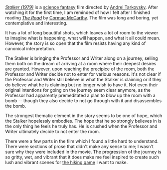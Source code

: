 _[Stalker (1979)](../notes/stalker.md)_ is a [science fantasy](../notes/science-fantasy.md) film directed by [Andrei Tarkovsky](../notes/andrei-tarkovsky.md). After watching it for the first time, I am reminded of how I felt after I finished reading _[The Road](../notes/the-road.md)_ by [Cormac McCarthy](../notes/cormac-mccarthy.md). The film was long and boring, yet contemplative and interesting.

It has a lot of long beautiful shots, which leaves a lot of room to the viewer to imagine what is happening, what will happen, and what it all could mean. However, the story is so open that the film resists having any kind of canonical interpretation.

The Stalker is bringing the Professor and Writer along on a journey, selling them both on the dream of arriving at a room where their deepest desires are granted. However, upon reaching the precipice of the room, both the Professor and Writer decide not to enter for various reasons. It's not clear if the Professor and Writer still believe in what the Stalker is claiming or if they do believe what he is claiming but no longer wish to have it. Not even their original intentions for going on the journey seem clear anymore, as the Professor had apparently premeditated a plan to blow up the room with a bomb -- though they also decide to not go through with it and disassembles the bomb.

The strongest thematic element in the story seems to be one of hope, which the Stalker hopelessly embodies. The hope that he so strongly believes in is the only thing he feels he truly has. He is crushed when the Professor and Writer ultimately decide to not enter the room.

There were a few parts in the film which I found a little hard to understand. There were sections of prose that didn't make any sense to me; I wasn't sure why they were included in the movie. The progression of the journey is so gritty, wet, and vibrant that it does make me feel inspired to create such lush and vibrant scenes for [the hiking game](../notes/hiking-game.md) I want to make.
